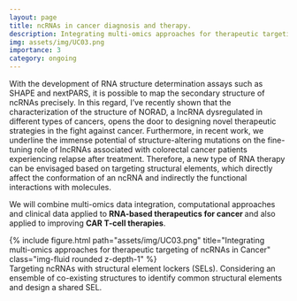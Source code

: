 ```yaml
---
layout: page
title: ncRNAs in cancer diagnosis and therapy.
description: Integrating multi-omics approaches for therapeutic targeting of ncRNAs in Cancer.
img: assets/img/UC03.png
importance: 3
category: ongoing
---
```


With the development of RNA structure determination assays such as SHAPE and nextPARS, it is possible to map the secondary structure of ncRNAs precisely. 
In this regard, I’ve recently shown that the characterization of the structure of NORAD, a lncRNA dysregulated in different types of cancers, opens the door to designing novel therapeutic strategies in the fight against cancer. Furthermore, in recent work, we underline the immense potential of structure-altering mutations on the fine-tuning role of lncRNAs associated with colorectal cancer patients experiencing relapse after treatment.
Therefore, a new type of RNA therapy can be envisaged based on targeting structural elements, which directly affect the conformation of an ncRNA and indirectly the functional interactions with molecules. 

We will combine multi-omics data integration, computational approaches and clinical data applied to <b> RNA-based therapeutics for cancer </b> and also applied to improving <b>CAR T-cell therapies</b>.

<div class="row">
    <div class="col-sm mt-3 mt-md-0">
        {% include figure.html path="assets/img/UC03.png" title="Integrating multi-omics approaches for therapeutic targeting of ncRNAs in Cancer" class="img-fluid rounded z-depth-1" %}
    </div>
</div>

<div class="caption">
	Targeting ncRNAs with structural element lockers (SELs). Considering an ensemble of co-existing structures to identify common structural elements and design a shared SEL.
</div>


